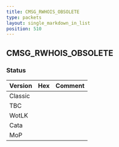 ```yaml
---
title: CMSG_RWHOIS_OBSOLETE
type: packets
layout: single_markdown_in_list
position: 510
---
```


## CMSG_RWHOIS_OBSOLETE

### Status

Version    | Hex        | Comment
---------- | ---------- | ---------- 
Classic    |            |
TBC        |            |
WotLK      |            |
Cata       |            |
MoP        |            |